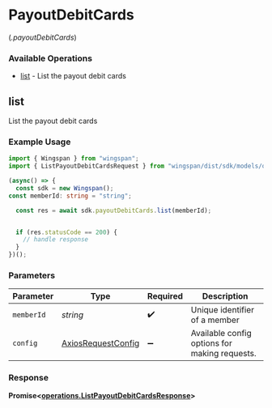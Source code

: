 # PayoutDebitCards
(*.payoutDebitCards*)

### Available Operations

* [list](#list) - List the payout debit cards

## list

List the payout debit cards

### Example Usage

```typescript
import { Wingspan } from "wingspan";
import { ListPayoutDebitCardsRequest } from "wingspan/dist/sdk/models/operations";

(async() => {
  const sdk = new Wingspan();
const memberId: string = "string";

  const res = await sdk.payoutDebitCards.list(memberId);


  if (res.statusCode == 200) {
    // handle response
  }
})();
```

### Parameters

| Parameter                                                    | Type                                                         | Required                                                     | Description                                                  |
| ------------------------------------------------------------ | ------------------------------------------------------------ | ------------------------------------------------------------ | ------------------------------------------------------------ |
| `memberId`                                                   | *string*                                                     | :heavy_check_mark:                                           | Unique identifier of a member                                |
| `config`                                                     | [AxiosRequestConfig](https://axios-http.com/docs/req_config) | :heavy_minus_sign:                                           | Available config options for making requests.                |


### Response

**Promise<[operations.ListPayoutDebitCardsResponse](../../models/operations/listpayoutdebitcardsresponse.md)>**

